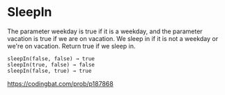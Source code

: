 # SleepIn

The parameter weekday is true if it is a weekday, and the parameter vacation is true if we are on vacation. We sleep in if it is not a weekday or we're on vacation. Return true if we sleep in.
```
sleepIn(false, false) → true
sleepIn(true, false) → false
sleepIn(false, true) → true
```
https://codingbat.com/prob/p187868